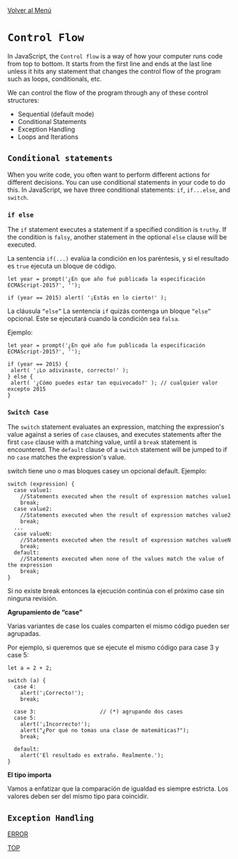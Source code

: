 [Volver al Menú](../root.md)

# `Control Flow`

In JavaScript, the `Control flow` is a way of how your computer runs code from top to bottom. It starts from the first line and ends at the last line unless it hits any statement that changes the control flow of the program such as loops, conditionals, etc.

We can control the flow of the program through any of these control structures:

- Sequential (default mode)
- Conditional Statements
- Exception Handling
- Loops and Iterations

## `Conditional statements`

When you write code, you often want to perform different actions for different decisions. You can use conditional statements in your code to do this. In JavaScript, we have three conditional statements: `if`, `if...else`, and `switch`.

### `if else`

The `if` statement executes a statement if a specified condition is `truthy`. If the condition is `falsy`, another statement in the optional `else` clause will be executed.

La sentencia `if(...)` evalúa la condición en los paréntesis, y si el resultado es `true` ejecuta un bloque de código.

```
let year = prompt('¿En que año fué publicada la especificación ECMAScript-2015?', '');

if (year == 2015) alert( '¡Estás en lo cierto!' );
```

La cláusula `“else”`
La sentencia `if` quizás contenga un bloque `“else”` opcional. Este se ejecutará cuando la condición sea `falsa`.

 Ejemplo: 
 ```
 let year = prompt('¿En qué año fue publicada la especificación ECMAScript-2015?', '');

if (year == 2015) {
  alert( '¡Lo adivinaste, correcto!' );
} else {
  alert( '¿Cómo puedes estar tan equivocado?' ); // cualquier valor excepto 2015
}
```
### `Switch Case`

The `switch` statement evaluates an expression, matching the expression's value against a series of `case` clauses, and executes statements after the first `case` clause with a matching value, until a `break` statement is encountered. The `default` clause of a `switch` statement will be jumped to if no `case` matches the expression's value.

switch tiene uno o mas bloques casey un opcional default. Ejemplo:
```
switch (expression) {
  case value1:
    //Statements executed when the result of expression matches value1
    break; 
  case value2:
    //Statements executed when the result of expression matches value2
    break; 
  ...
  case valueN:
    //Statements executed when the result of expression matches valueN
    break; 
  default:
    //Statements executed when none of the values match the value of the expression
    break; 
} 
```

Si no existe break entonces la ejecución continúa con el próximo case sin ninguna revisión.

**Agrupamiento de “case”**

Varias variantes de case los cuales comparten el mismo código pueden ser agrupadas.

Por ejemplo, si queremos que se ejecute el mismo código para case 3 y case 5:
```
let a = 2 + 2;

switch (a) {
  case 4:
    alert('¡Correcto!');
    break;

  case 3:                    // (*) agrupando dos cases
  case 5:
    alert('¡Incorrecto!');
    alert("¿Por qué no tomas una clase de matemáticas?");
    break;

  default:
    alert('El resultado es extraño. Realmente.');
}
```

**El tipo importa**

Vamos a enfatizar que la comparación de igualdad es siempre estricta. Los valores deben ser del mismo tipo para coincidir.

## `Exception Handling`

[ERROR](error.md)

[TOP](#control-flow)